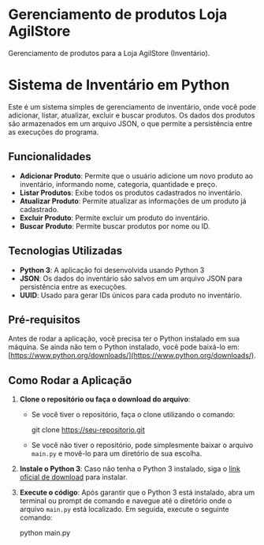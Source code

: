 # Gerenciamento de produtos Loja AgilStore
Gerenciamento de produtos para a Loja AgilStore (Inventário).

# Sistema de Inventário em Python

Este é um sistema simples de gerenciamento de inventário, onde você pode adicionar, listar, atualizar, excluir e buscar produtos. Os dados dos produtos são armazenados em um arquivo JSON, o que permite a persistência entre as execuções do programa.

## Funcionalidades
- **Adicionar Produto**: Permite que o usuário adicione um novo produto ao inventário, informando nome, categoria, quantidade e preço.
- **Listar Produtos**: Exibe todos os produtos cadastrados no inventário.
- **Atualizar Produto**: Permite atualizar as informações de um produto já cadastrado.
- **Excluir Produto**: Permite excluir um produto do inventário.
- **Buscar Produto**: Permite buscar produtos por nome ou ID.

## Tecnologias Utilizadas
- **Python 3**: A aplicação foi desenvolvida usando Python 3
- **JSON**: Os dados do inventário são salvos em um arquivo JSON para persistência entre as execuções.
- **UUID**: Usado para gerar IDs únicos para cada produto no inventário.

## Pré-requisitos
Antes de rodar a aplicação, você precisa ter o Python instalado em sua máquina. Se ainda não tem o Python instalado, você pode baixá-lo em: [https://www.python.org/downloads/](https://www.python.org/downloads/).

## Como Rodar a Aplicação

1. **Clone o repositório ou faça o download do arquivo**:
   - Se você tiver o repositório, faça o clone utilizando o comando:
     
     git clone https://seu-repositorio.git
     
   - Se você não tiver o repositório, pode simplesmente baixar o arquivo `main.py` e movê-lo para um diretório de sua escolha.

2. **Instale o Python 3**:
   Caso não tenha o Python 3 instalado, siga o [link oficial de download](https://www.python.org/downloads/) para instalar.

3. **Execute o código**:
   Após garantir que o Python 3 está instalado, abra um terminal ou prompt de comando e navegue até o diretório onde o arquivo `main.py` está localizado. Em seguida, execute o seguinte comando:
   
   python main.py
